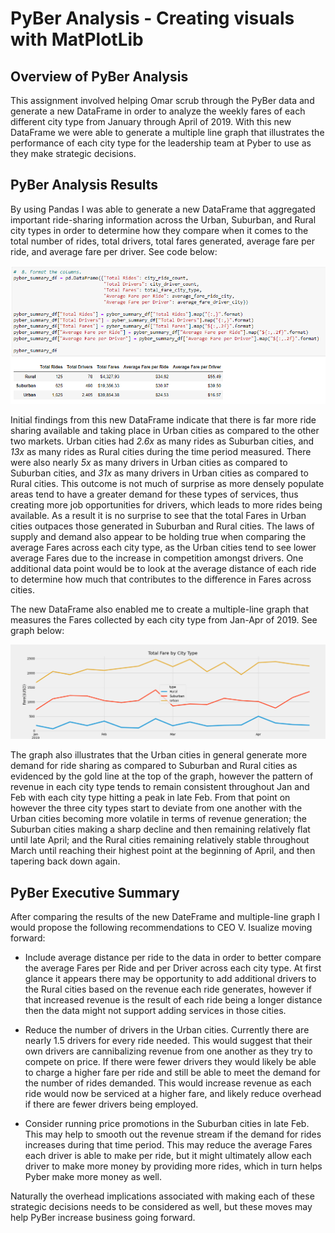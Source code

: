 # PyBer Analysis - Creating visuals with MatPlotLib

## Overview of PyBer Analysis

This assignment involved helping Omar scrub through the PyBer data and generate a new DataFrame in order to analyze the weekly fares of each different city type from January through April of 2019.  With this new DataFrame we were able to generate a multiple line graph that illustrates the performance of each city type for the leadership team at Pyber to use as they make strategic decisions.

## PyBer Analysis Results 

By using Pandas I was able to generate a new DataFrame that aggregated important ride-sharing information across the Urban, Suburban, and Rural city types in order to determine how they compare when it comes to the total number of rides, total drivers, total fares generated, average fare per ride, and average fare per driver. See code below:

![Summary_df](https://github.com/NRFlood/PyBer_Analysis/blob/main/analysis/Pyber_Summary_df_code.png)

Initial findings from this new DataFrame indicate that there is far more ride sharing available and taking place in Urban cities as compared to the other two markets.  Urban cities had *2.6x* as many rides as Suburban cities, and *13x* as many rides as Rural cities during the time period measured.  There were also nearly *5x* as many drivers in Urban cities as compared to Suburban cities, and *31x* as many drivers in Urban cities as compared to Rural cities.  This outcome is not much of surprise as more densely populate areas tend to have a greater demand for these types of services, thus creating more job opportunities for drivers, which leads to more rides being available.  As a result it is no surprise to see that the total Fares in Urban cities outpaces those generated in Suburban and Rural cities. The laws of supply and demand also appear to be holding true when comparing the average Fares across each city type, as the Urban cities tend to see lower average Fares due to the increase in competition amongst drivers.  One additional data point would be to look at the average distance of each ride to determine how much that contributes to the difference in Fares across cities.  

The new DataFrame also enabled me to create a multiple-line graph that measures the Fares collected by each city type from Jan-Apr of 2019. See graph below: 

![Graph](https://github.com/NRFlood/PyBer_Analysis/blob/main/analysis/PyBer_fare_summary.png)

The graph also illustrates that the Urban cities in general generate more demand for ride sharing as compared to Suburban and Rural cities as evidenced by the gold line at the top of the graph, however the pattern of revenue in each city type tends to remain consistent throughout Jan and Feb with each city type hitting a peak in late Feb.  From that point on however the three city types start to deviate from one another with the Urban cities becoming more volatile in terms of revenue generation; the Suburban cities making a sharp decline and then remaining relatively flat until late April; and the Rural cities remaining relatively stable throughout March until reaching their highest point at the beginning of April, and then tapering back down again.

## PyBer Executive Summary

After comparing the results of the new DateFrame and multiple-line graph I would propose the following recommendations to CEO V. Isualize moving forward:

- Include average distance per ride to the data in order to better compare the average Fares per Ride and per Driver across each city type.  At first glance it appears there may be opportunity to add additional drivers to the Rural cities based on the revenue each ride generates, however if that increased revenue is the result of each ride being a longer distance then the data might not support adding services in those cities.
    
- Reduce the number of drivers in the Urban cities.  Currently there are nearly 1.5 drivers for every ride needed.  This would suggest that their own drivers are cannibalizing revenue from one another as they try to compete on price.  If there were fewer drivers they would likely be able to charge a higher fare per ride and still be able to meet the demand for the number of rides demanded.  This would increase revenue as each ride would now be serviced at a higher fare, and likely reduce overhead if there are fewer drivers being employed. 
    
- Consider running price promotions in the Suburban cities in late Feb.  This may help to smooth out the revenue stream if the demand for rides increases during that time period.  This may reduce the average Fares each driver is able to make per ride, but it might ultimately allow each driver to make more money by providing more rides, which in turn helps Pyber make more money as well.  
    
Naturally the overhead implications associated with making each of these strategic decisions needs to be considered as well, but these moves may help PyBer increase business going forward.
 
    
    



